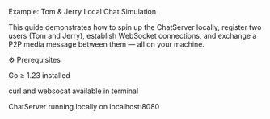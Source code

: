 Example: Tom & Jerry Local Chat Simulation

This guide demonstrates how to spin up the ChatServer locally, register two users (Tom and Jerry), establish WebSocket connections, and exchange a P2P media message between them — all on your machine.

⚙️ Prerequisites

Go ≥ 1.23 installed

curl and websocat available in terminal

ChatServer running locally on localhost:8080
